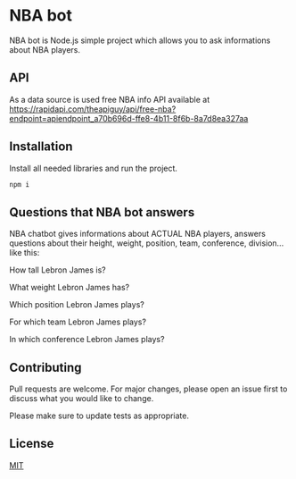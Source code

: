 # NBA bot

NBA bot is Node.js simple project which allows you to ask informations about NBA players.

## API
As a data source is used free NBA info API available at https://rapidapi.com/theapiguy/api/free-nba?endpoint=apiendpoint_a70b696d-ffe8-4b11-8f6b-8a7d8ea327aa
## Installation

Install all needed libraries and run the project.

```bash
npm i
```

## Questions that NBA bot answers
NBA chatbot gives informations about ACTUAL NBA players, answers questions about their height, weight, position, team, conference, division... like this:

How tall Lebron James is?

What weight Lebron James has?

Which position Lebron James plays?

For which team Lebron James plays?

In which conference Lebron James plays?

## Contributing
Pull requests are welcome. For major changes, please open an issue first to discuss what you would like to change.

Please make sure to update tests as appropriate.

## License
[MIT](https://choosealicense.com/licenses/mit/)